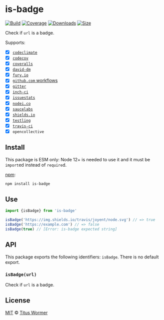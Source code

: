 # is-badge

[![Build][build-badge]][build]
[![Coverage][coverage-badge]][coverage]
[![Downloads][downloads-badge]][downloads]
[![Size][size-badge]][size]

Check if `url` is a badge.

Supports:

*   [x] [`codeclimate`][codeclimate]
*   [x] [`codecov`][codecov-ci]
*   [x] [`coveralls`][coveralls]
*   [x] [`david-dm`][david]
*   [x] [`fury.io`][fury]
*   [x] [`github.com` workflows][github]
*   [x] [`gitter`][gitter]
*   [x] [`inch-ci`][inch]
*   [x] [`issuestats`][issuestats]
*   [x] [`nodei.co`][nodei]
*   [x] [`saucelabs`][sauce]
*   [x] [`shields.io`][shields]
*   [x] [`testling`][testling]
*   [x] [`travis-ci`][travis-ci]
*   [x] `opencollective`

## Install

This package is ESM only: Node 12+ is needed to use it and it must be `import`ed
instead of `require`d.

[npm][]:

```sh
npm install is-badge
```

## Use

```js
import {isBadge} from 'is-badge'

isBadge('https://img.shields.io/travis/joyent/node.svg') // => true
isBadge('https://example.com') // => false
isBadge(true) // [Error: is-badge expected string]
```

## API

This package exports the following identifiers: `isBadge`.
There is no default export.

### `isBadge(url)`

Check if `url` is a badge.

## License

[MIT][license] © [Titus Wormer][author]

<!-- Definitions -->

[build-badge]: https://github.com/wooorm/is-badge/workflows/main/badge.svg

[build]: https://github.com/wooorm/is-badge/actions

[coverage-badge]: https://img.shields.io/codecov/c/github/wooorm/is-badge.svg

[coverage]: https://codecov.io/github/wooorm/is-badge

[downloads-badge]: https://img.shields.io/npm/dm/is-badge.svg

[downloads]: https://www.npmjs.com/package/is-badge

[size-badge]: https://img.shields.io/bundlephobia/minzip/is-badge.svg

[size]: https://bundlephobia.com/result?p=is-badge

[npm]: https://docs.npmjs.com/cli/install

[license]: license

[author]: https://wooorm.com

[codeclimate]: https://codeclimate.com

[codecov-ci]: https://codecov.io

[coveralls]: https://coveralls.io

[david]: https://david-dm.org

[fury]: https://badge.fury.io

[github]: https://github.com

[gitter]: https://gitter.im

[inch]: https://inch-ci.org/help/badge

[issuestats]: http://issuestats.com

[nodei]: https://nodei.co

[sauce]: https://wiki.saucelabs.com/display/DOCS/Using+Status+Badges+and+the+Browser+Matrix+Widget+to+Monitor+Test+Results

[shields]: https://shields.io

[testling]: https://ci.testling.com/guide/quick_start#badge

[travis-ci]: https://docs.travis-ci.com/user/status-images/
